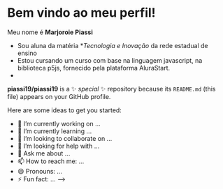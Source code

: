 # Bem vindo ao meu perfil!

Meu nome é **Marjoroie Piassi**

* Sou aluna da matéria **Tecnologia e Inovação* da rede estadual de ensino
* Estou cursando um curso com base na linguagem javascript, na biblioteca p5js, fornecido pela plataforma AluraStart.
* 

**piassi19/piassi19** is a ✨ _special_ ✨ repository because its `README.md` (this file) appears on your GitHub profile.

Here are some ideas to get you started:

- 🔭 I’m currently working on ...
- 🌱 I’m currently learning ...
- 👯 I’m looking to collaborate on ...
- 🤔 I’m looking for help with ...
- 💬 Ask me about ...
- 📫 How to reach me: ...
- 😄 Pronouns: ...
- ⚡ Fun fact: ...
-->
